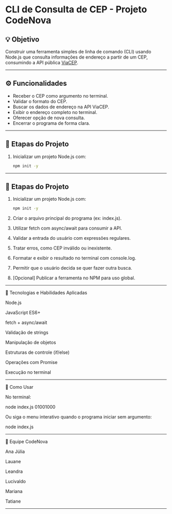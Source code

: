 # CLI de Consulta de CEP - Projeto CodeNova

## 💡 Objetivo

Construir uma ferramenta simples de linha de comando (CLI) usando Node.js que consulta informações de endereço a partir de um CEP, consumindo a API pública [ViaCEP](https://viacep.com.br).

---

## ⚙️ Funcionalidades

- Receber o CEP como argumento no terminal.
- Validar o formato do CEP.
- Buscar os dados de endereço na API ViaCEP.
- Exibir o endereço completo no terminal.
- Oferecer opção de nova consulta.
- Encerrar o programa de forma clara.

---

## 🚧 Etapas do Projeto

1. Inicializar um projeto Node.js com:
   ```bash
   npm init -y

---

## 🚧 Etapas do Projeto

1. Inicializar um projeto Node.js com:
   ```bash
   npm init -y

2. Criar o arquivo principal do programa (ex: index.js).


3. Utilizar fetch com async/await para consumir a API.


4. Validar a entrada do usuário com expressões regulares.


5. Tratar erros, como CEP inválido ou inexistente.


6. Formatar e exibir o resultado no terminal com console.log.


7. Permitir que o usuário decida se quer fazer outra busca.


8. [Opcional] Publicar a ferramenta no NPM para uso global.




---

🧪 Tecnologias e Habilidades Aplicadas

Node.js

JavaScript ES6+

fetch + async/await

Validação de strings

Manipulação de objetos

Estruturas de controle (if/else)

Operações com Promise

Execução no terminal



---

🧠 Como Usar

No terminal:

node index.js 01001000

Ou siga o menu interativo quando o programa iniciar sem argumento:

node index.js


---

👥 Equipe CodeNova

Ana Júlia

Lauane

Leandra

Lucivaldo

Mariana

Tatiane



---